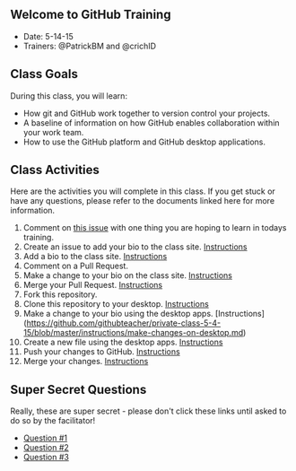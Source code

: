 ## Welcome to GitHub Training

- Date: 5-14-15
- Trainers: @PatrickBM and @crichID

## Class Goals

During this class, you will learn:
- How git and GitHub work together to version control your projects.
- A baseline of information on how GitHub enables collaboration within your work team.
- How to use the GitHub platform and GitHub desktop applications.

## Class Activities

Here are the activities you will complete in this class. If you get stuck or have any questions, please refer to the documents linked here for more information.

1. Comment on [this issue](https://github.com/githubteacher/private-class-5-4-15/issues/1) with one thing you are hoping to learn in todays training.
2. Create an issue to add your bio to the class site. [Instructions](https://github.com/githubteacher/private-class-5-4-15/blob/master/instructions/create-issue.md)
3. Add a bio to the class site. [Instructions](https://github.com/githubteacher/private-class-5-4-15/blob/master/instructions/add-file-on-github.md)
4. Comment on a Pull Request.
5. Make a change to your bio on the class site. [Instructions](https://github.com/githubteacher/private-class-5-4-15/blob/master/instructions/changing-files-on-GitHub.md)
6. Merge your Pull Request. [Instructions](https://github.com/githubteacher/private-class-5-4-15/blob/master/instructions/merge-your-pull-request.md)
7. Fork this repository.
8. Clone this repository to your desktop.  [Instructions](https://github.com/githubteacher/private-class-5-4-15/blob/master/instructions/clone-a-repo.md)
9. Make a change to your bio using the desktop apps. [Instructions] (https://github.com/githubteacher/private-class-5-4-15/blob/master/instructions/make-changes-on-desktop.md)
10. Create a new file using the desktop apps. [Instructions](https://github.com/githubteacher/private-class-5-4-15/blob/master/instructions/new-file-on-desktop.md)
11. Push your changes to GitHub. [Instructions](https://github.com/githubteacher/private-class-5-4-15/blob/master/instructions/push-changes-desktop.md)
12. Merge your changes. [Instructions](https://github.com/githubteacher/private-class-5-4-15/blob/master/instructions/merge-your-pull-request.md)

## Super Secret Questions

Really, these are super secret - please don't click these links until asked to do so by the facilitator!

- [Question #1](http://www.surveygizmo.com/s3/2142044/6c08703950a5)
- [Question #2](http://www.surveygizmo.com/s3/2142044/285d8f119371)
- [Question #3](http://www.surveygizmo.com/s3/2142062/a302cbe96fa4)
